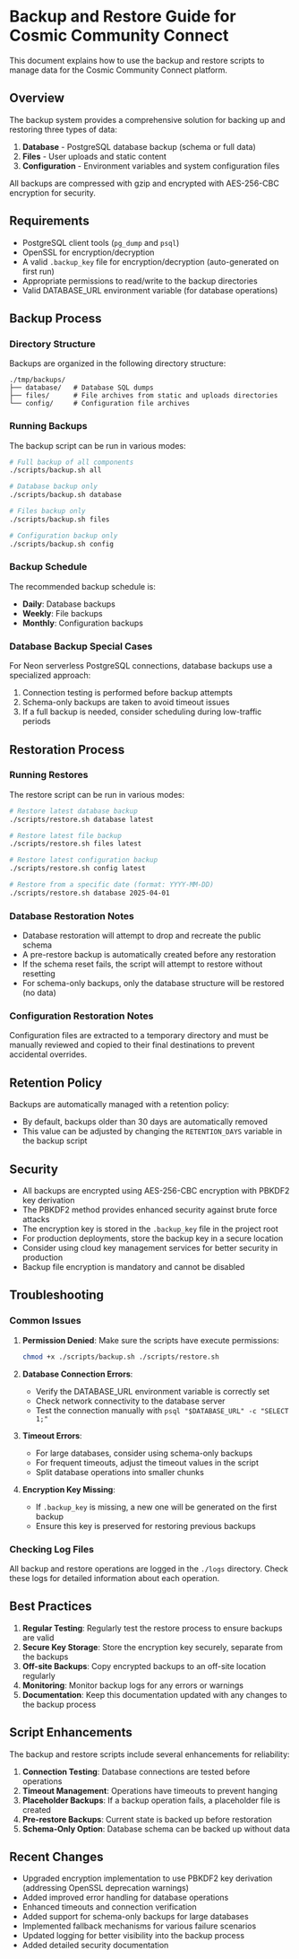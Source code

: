 # Backup and Restore Guide for Cosmic Community Connect

This document explains how to use the backup and restore scripts to manage data for the Cosmic Community Connect platform.

## Overview

The backup system provides a comprehensive solution for backing up and restoring three types of data:

1. **Database** - PostgreSQL database backup (schema or full data)
2. **Files** - User uploads and static content
3. **Configuration** - Environment variables and system configuration files

All backups are compressed with gzip and encrypted with AES-256-CBC encryption for security.

## Requirements

- PostgreSQL client tools (`pg_dump` and `psql`)
- OpenSSL for encryption/decryption
- A valid `.backup_key` file for encryption/decryption (auto-generated on first run)
- Appropriate permissions to read/write to the backup directories
- Valid DATABASE_URL environment variable (for database operations)

## Backup Process

### Directory Structure

Backups are organized in the following directory structure:

```
./tmp/backups/
├── database/   # Database SQL dumps
├── files/      # File archives from static and uploads directories
└── config/     # Configuration file archives
```

### Running Backups

The backup script can be run in various modes:

```bash
# Full backup of all components
./scripts/backup.sh all

# Database backup only
./scripts/backup.sh database

# Files backup only
./scripts/backup.sh files

# Configuration backup only
./scripts/backup.sh config
```

### Backup Schedule

The recommended backup schedule is:

- **Daily**: Database backups
- **Weekly**: File backups
- **Monthly**: Configuration backups

### Database Backup Special Cases

For Neon serverless PostgreSQL connections, database backups use a specialized approach:

1. Connection testing is performed before backup attempts
2. Schema-only backups are taken to avoid timeout issues
3. If a full backup is needed, consider scheduling during low-traffic periods

## Restoration Process

### Running Restores

The restore script can be run in various modes:

```bash
# Restore latest database backup
./scripts/restore.sh database latest

# Restore latest file backup
./scripts/restore.sh files latest

# Restore latest configuration backup
./scripts/restore.sh config latest

# Restore from a specific date (format: YYYY-MM-DD)
./scripts/restore.sh database 2025-04-01
```

### Database Restoration Notes

- Database restoration will attempt to drop and recreate the public schema
- A pre-restore backup is automatically created before any restoration
- If the schema reset fails, the script will attempt to restore without resetting
- For schema-only backups, only the database structure will be restored (no data)

### Configuration Restoration Notes

Configuration files are extracted to a temporary directory and must be manually reviewed and copied to their final destinations to prevent accidental overrides.

## Retention Policy

Backups are automatically managed with a retention policy:

- By default, backups older than 30 days are automatically removed
- This value can be adjusted by changing the `RETENTION_DAYS` variable in the backup script

## Security

- All backups are encrypted using AES-256-CBC encryption with PBKDF2 key derivation
- The PBKDF2 method provides enhanced security against brute force attacks
- The encryption key is stored in the `.backup_key` file in the project root
- For production deployments, store the backup key in a secure location
- Consider using cloud key management services for better security in production
- Backup file encryption is mandatory and cannot be disabled

## Troubleshooting

### Common Issues

1. **Permission Denied**: Make sure the scripts have execute permissions:
   ```bash
   chmod +x ./scripts/backup.sh ./scripts/restore.sh
   ```

2. **Database Connection Errors**:
   - Verify the DATABASE_URL environment variable is correctly set
   - Check network connectivity to the database server
   - Test the connection manually with `psql "$DATABASE_URL" -c "SELECT 1;"`

3. **Timeout Errors**:
   - For large databases, consider using schema-only backups
   - For frequent timeouts, adjust the timeout values in the script
   - Split database operations into smaller chunks

4. **Encryption Key Missing**:
   - If `.backup_key` is missing, a new one will be generated on the first backup
   - Ensure this key is preserved for restoring previous backups

### Checking Log Files

All backup and restore operations are logged in the `./logs` directory. Check these logs for detailed information about each operation.

## Best Practices

1. **Regular Testing**: Regularly test the restore process to ensure backups are valid
2. **Secure Key Storage**: Store the encryption key securely, separate from the backups
3. **Off-site Backups**: Copy encrypted backups to an off-site location regularly
4. **Monitoring**: Monitor backup logs for any errors or warnings
5. **Documentation**: Keep this documentation updated with any changes to the backup process

## Script Enhancements

The backup and restore scripts include several enhancements for reliability:

1. **Connection Testing**: Database connections are tested before operations
2. **Timeout Management**: Operations have timeouts to prevent hanging
3. **Placeholder Backups**: If a backup operation fails, a placeholder file is created
4. **Pre-restore Backups**: Current state is backed up before restoration
5. **Schema-Only Option**: Database schema can be backed up without data

## Recent Changes

- Upgraded encryption implementation to use PBKDF2 key derivation (addressing OpenSSL deprecation warnings)
- Added improved error handling for database operations
- Enhanced timeouts and connection verification
- Added support for schema-only backups for large databases
- Implemented fallback mechanisms for various failure scenarios
- Updated logging for better visibility into the backup process
- Added detailed security documentation